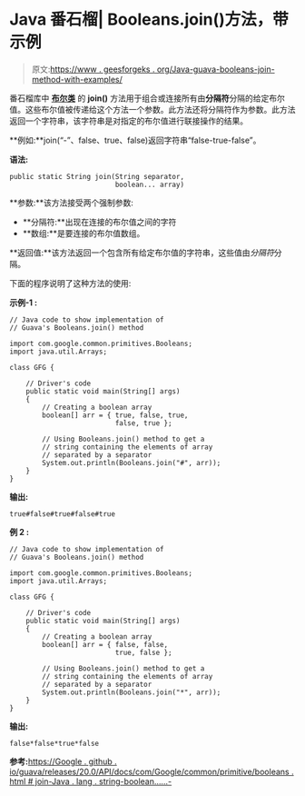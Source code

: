 # Java 番石榴| Booleans.join()方法，带示例

> 原文:[https://www . geesforgeks . org/Java-guava-booleans-join-method-with-examples/](https://www.geeksforgeeks.org/java-guava-booleans-join-method-with-examples/)

番石榴库中 **[布尔类](https://www.geeksforgeeks.org/booleans-class-guava-java/)** 的 **join()** 方法用于组合或连接所有由**分隔符**分隔的给定布尔值。这些布尔值被传递给这个方法一个参数。此方法还将分隔符作为参数。此方法返回一个字符串，该字符串是对指定的布尔值进行联接操作的结果。

**例如:**join(“-”、false、true、false)返回字符串“false-true-false”。

**语法:**

```
public static String join(String separator,
                          boolean... array)

```

**参数:**该方法接受两个强制参数:

*   **分隔符:**出现在连接的布尔值之间的字符
*   **数组:**是要连接的布尔值数组。

**返回值:**该方法返回一个包含所有给定布尔值的字符串，这些值由*分隔符*分隔。

下面的程序说明了这种方法的使用:

**示例-1 :**

```
// Java code to show implementation of
// Guava's Booleans.join() method

import com.google.common.primitives.Booleans;
import java.util.Arrays;

class GFG {

    // Driver's code
    public static void main(String[] args)
    {
        // Creating a boolean array
        boolean[] arr = { true, false, true,
                          false, true };

        // Using Booleans.join() method to get a
        // string containing the elements of array
        // separated by a separator
        System.out.println(Booleans.join("#", arr));
    }
}
```

**输出:**

```
true#false#true#false#true

```

**例 2 :**

```
// Java code to show implementation of
// Guava's Booleans.join() method

import com.google.common.primitives.Booleans;
import java.util.Arrays;

class GFG {

    // Driver's code
    public static void main(String[] args)
    {
        // Creating a boolean array
        boolean[] arr = { false, false,
                          true, false };

        // Using Booleans.join() method to get a
        // string containing the elements of array
        // separated by a separator
        System.out.println(Booleans.join("*", arr));
    }
}
```

**输出:**

```
false*false*true*false

```

**参考:**[https://Google . github . io/guava/releases/20.0/API/docs/com/Google/common/primitive/booleans . html # join-Java . lang . string-boolean……-](https://google.github.io/guava/releases/20.0/api/docs/com/google/common/primitives/Booleans.html#join-java.lang.String-boolean...-)
